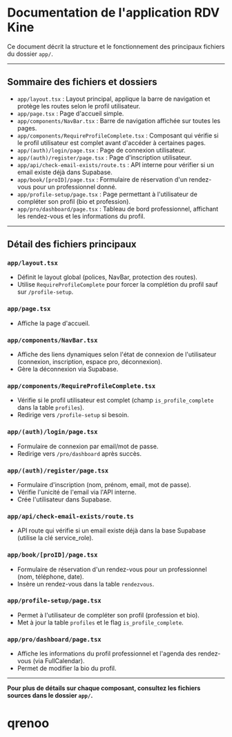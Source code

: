 # Documentation de l'application RDV Kine

Ce document décrit la structure et le fonctionnement des principaux fichiers du dossier `app/`.

---

## Sommaire des fichiers et dossiers

- `app/layout.tsx` : Layout principal, applique la barre de navigation et protège les routes selon le profil utilisateur.
- `app/page.tsx` : Page d'accueil simple.
- `app/components/NavBar.tsx` : Barre de navigation affichée sur toutes les pages.
- `app/components/RequireProfileComplete.tsx` : Composant qui vérifie si le profil utilisateur est complet avant d'accéder à certaines pages.
- `app/(auth)/login/page.tsx` : Page de connexion utilisateur.
- `app/(auth)/register/page.tsx` : Page d'inscription utilisateur.
- `app/api/check-email-exists/route.ts` : API interne pour vérifier si un email existe déjà dans Supabase.
- `app/book/[proID]/page.tsx` : Formulaire de réservation d'un rendez-vous pour un professionnel donné.
- `app/profile-setup/page.tsx` : Page permettant à l'utilisateur de compléter son profil (bio et profession).
- `app/pro/dashboard/page.tsx` : Tableau de bord professionnel, affichant les rendez-vous et les informations du profil.

---

## Détail des fichiers principaux

### `app/layout.tsx`
- Définit le layout global (polices, NavBar, protection des routes).
- Utilise `RequireProfileComplete` pour forcer la complétion du profil sauf sur `/profile-setup`.

### `app/page.tsx`
- Affiche la page d'accueil.

### `app/components/NavBar.tsx`
- Affiche des liens dynamiques selon l'état de connexion de l'utilisateur (connexion, inscription, espace pro, déconnexion).
- Gère la déconnexion via Supabase.

### `app/components/RequireProfileComplete.tsx`
- Vérifie si le profil utilisateur est complet (champ `is_profile_complete` dans la table `profiles`).
- Redirige vers `/profile-setup` si besoin.

### `app/(auth)/login/page.tsx`
- Formulaire de connexion par email/mot de passe.
- Redirige vers `/pro/dashboard` après succès.

### `app/(auth)/register/page.tsx`
- Formulaire d'inscription (nom, prénom, email, mot de passe).
- Vérifie l'unicité de l'email via l'API interne.
- Crée l'utilisateur dans Supabase.

### `app/api/check-email-exists/route.ts`
- API route qui vérifie si un email existe déjà dans la base Supabase (utilise la clé service_role).

### `app/book/[proID]/page.tsx`
- Formulaire de réservation d'un rendez-vous pour un professionnel (nom, téléphone, date).
- Insère un rendez-vous dans la table `rendezvous`.

### `app/profile-setup/page.tsx`
- Permet à l'utilisateur de compléter son profil (profession et bio).
- Met à jour la table `profiles` et le flag `is_profile_complete`.

### `app/pro/dashboard/page.tsx`
- Affiche les informations du profil professionnel et l'agenda des rendez-vous (via FullCalendar).
- Permet de modifier la bio du profil.

---

**Pour plus de détails sur chaque composant, consultez les fichiers sources dans le dossier `app/`.**
# qrenoo
